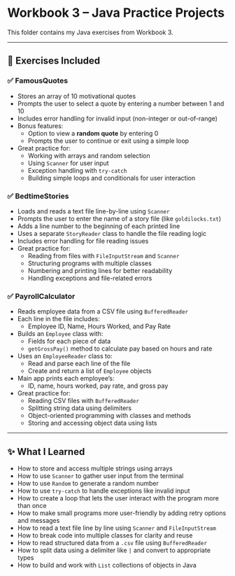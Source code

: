 # Workbook 3 – Java Practice Projects

This folder contains my Java exercises from Workbook 3.  

---

## 📘 Exercises Included

### ✅ FamousQuotes
- Stores an array of 10 motivational quotes
- Prompts the user to select a quote by entering a number between 1 and 10
- Includes error handling for invalid input (non-integer or out-of-range)
- Bonus features:
  - Option to view a **random quote** by entering 0
  - Prompts the user to continue or exit using a simple loop
- Great practice for:
  - Working with arrays and random selection
  - Using `Scanner` for user input
  - Exception handling with `try-catch`
  - Building simple loops and conditionals for user interaction

### ✅ BedtimeStories
- Loads and reads a text file line-by-line using `Scanner`
- Prompts the user to enter the name of a story file (like `goldilocks.txt`)
- Adds a line number to the beginning of each printed line
- Uses a separate `StoryReader` class to handle the file reading logic
- Includes error handling for file reading issues
- Great practice for:
  - Reading from files with `FileInputStream` and `Scanner`
  - Structuring programs with multiple classes
  - Numbering and printing lines for better readability
  - Handling exceptions and file-related errors

### ✅ PayrollCalculator
- Reads employee data from a CSV file using `BufferedReader`
- Each line in the file includes:
  - Employee ID, Name, Hours Worked, and Pay Rate
- Builds an `Employee` class with:
  - Fields for each piece of data
  - `getGrossPay()` method to calculate pay based on hours and rate
- Uses an `EmployeeReader` class to:
  - Read and parse each line of the file
  - Create and return a list of `Employee` objects
- Main app prints each employee’s:
  - ID, name, hours worked, pay rate, and gross pay
- Great practice for:
  - Reading CSV files with `BufferedReader`
  - Splitting string data using delimiters
  - Object-oriented programming with classes and methods
  - Storing and accessing object data using lists

---

## ✨ What I Learned
- How to store and access multiple strings using arrays
- How to use `Scanner` to gather user input from the terminal
- How to use `Random` to generate a random number
- How to use `try-catch` to handle exceptions like invalid input
- How to create a loop that lets the user interact with the program more than once
- How to make small programs more user-friendly by adding retry options and messages
- How to read a text file line by line using `Scanner` and `FileInputStream`
- How to break code into multiple classes for clarity and reuse
- How to read structured data from a `.csv` file using `BufferedReader`
- How to split data using a delimiter like `|` and convert to appropriate types
- How to build and work with `List` collections of objects in Java
